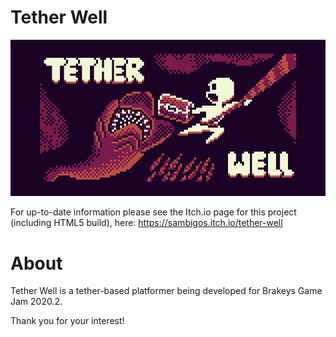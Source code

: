 # Tether Well

![Tether Well Header](promo/itch-banner.png)

For up-to-date information please see the Itch.io page for this project (including HTML5 build), here: https://sambigos.itch.io/tether-well

# About

Tether Well is a tether-based platformer being developed for Brakeys Game Jam 2020.2.

Thank you for your interest!
